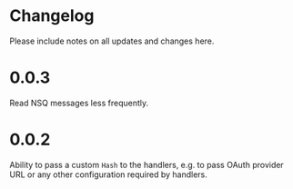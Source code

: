 # Changelog

Please include notes on all updates and changes here.


# 0.0.3

Read NSQ messages less frequently.


# 0.0.2

Ability to pass a custom `Hash` to the handlers, e.g. to pass OAuth provider URL
or any other configuration required by handlers.
